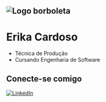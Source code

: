 ## ![Logo borboleta](https://icons.iconarchive.com/icons/ergosign/free-spring/48/butterfly-icon.png) <H1>Erika Cardoso

- Técnica de Produção
- Cursando Engenharia de Software

## Conecte-se comigo
[![LinkedIn](https://img.shields.io/badge/LinkedIn-000?style=for-the-badge&logo=linkedin&logoColor=0E76A8)](https://www.linkedin.com/in/erikacardoso/)